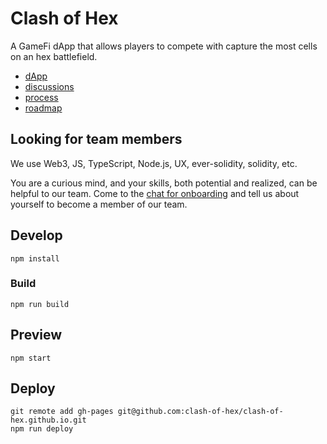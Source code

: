 # Clash of Hex

A GameFi dApp that allows players to compete with capture the most cells on an hex battlefield.

- [dApp](https://clash-of-hex.github.io)
- [discussions](https://github.com/orgs/clash-of-hex/discussions)
- [process](https://github.com/orgs/clash-of-hex/projects/1/views/1?visibleFields=%5B%22Title%22%2C%22Assignees%22%2C%22Status%22%2C%22Labels%22%2C%22Milestone%22%5D)
- [roadmap](https://github.com/clash-of-hex/dapp/milestones)

## Looking for team members

We use Web3, JS, TypeScript, Node.js, UX, ever-solidity, solidity, etc.

You are a curious mind, and your skills, both potential and realized, can be helpful to our team. Come to the [chat for onboarding](https://t.me/+AAkXBo0fhhlmODAy) and tell us about yourself to become a member of our team.

## Develop

```shell
npm install
```

### Build

```shell
npm run build
```

## Preview

```shell
npm start
```

## Deploy

```shell
git remote add gh-pages git@github.com:clash-of-hex/clash-of-hex.github.io.git
npm run deploy
```
